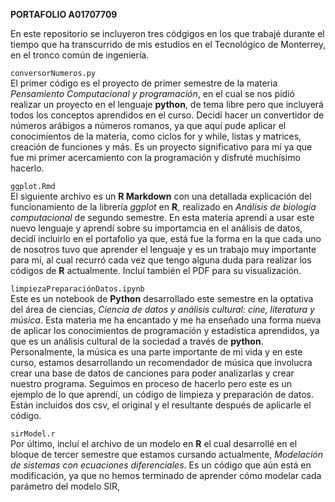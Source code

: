 **PORTAFOLIO A01707709**


En este repositorio se incluyeron tres códgigos en los que trabajé durante el tiempo que ha transcurrido de mis estudios en el Tecnológico de Monterrey, en el tronco común de ingeniería.

`conversorNumeros.py` \
El primer código es el proyecto de primer semestre de la materia *Pensamiento Computacional y programación*, en el cual se nos pidió realizar un proyecto en el lenguaje **python**, de tema libre pero que incluyerá todos los conceptos aprendidos en el curso.
Decidí hacer un convertidor de números arábigos a números romanos, ya que aquí pude aplicar el conocimientos de la materia, como ciclos for y while, listas y matrices, creación de funciones y más. 
Es un proyecto significativo para mí ya que fue mi primer acercamiento con la programación y disfruté muchísimo hacerlo.


`ggplot.Rmd` \
El siguiente archivo es un **R Markdown** con una detallada explicación del funcionamiento de la librería *ggplot* en **R**, realizado en *Análisis de biología computacional* de segundo semestre. En esta materia aprendí a usar este nuevo lenguaje y aprendí sobre su importamcia en el análisis de datos, decidí incluirlo en el portafolio ya que, está fue la forma en la que cada uno de nosotros tuvo que aprender el lenguaje y es un trabajo muy importante para mí, al cual recurró cada vez que tengo alguna duda para realizar los códigos de **R** actualmente. Incluí también el PDF para su visualización.


`limpiezaPreparaciónDatos.ipynb` \
Este es un notebook de **Python** desarrollado este semestre en la optativa del área de ciencias, *Ciencia de datos y análisis cultural: cine, literatura y música*. Esta materia me ha encantado y me ha enseñado una forma nueva de aplicar los conocimientos de programación y estadística aprendidos, ya que es un análisis cultural de la sociedad a través de **python**. Personalmente, la música es una parte importante de mi vida y en este curso, estamos desarrollando un recomendador de música que involucra crear una base de datos de canciones para poder analizarlas y crear nuestro programa. Seguimos en proceso de hacerlo pero este es un ejemplo de lo que aprendí, un código de limpieza y preparación de datos.
Están incluidos dos csv, el original y el resultante después de aplicarle el código.

`sirModel.r` \
Por último, incluí el archivo de un modelo en **R** el cual desarrollé en el bloque de tercer semestre que estamos cursando actualmente, *Modelación de sistemas con ecuaciones diferenciales*. Es un código que aún está en modificación, ya que no hemos terminado de aprender cómo modelar cada parámetro del modelo SIR,

